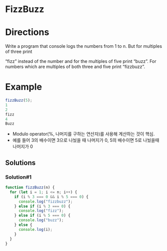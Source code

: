 # FizzBuzz

# Directions

Write a program that console logs the numbers from 1 to n. But for multiples of three print

“fizz” instead of the number and for the multiples of five print “buzz”. For numbers which are multiples of both three and five print “fizzbuzz”.

# Example

```jsx
fizzBuzz(5);
1
2
fizz
4
Buzz
```

- Modulo operator(%, 나머지를 구하는 연산자)를 사용해 계산하는 것이 핵심.
- 예를 들어 3의 배수이면 3으로 나눴을 때 나머지가 0, 5의 배수이면 5로 나눴을때 나머지가 0

## Solutions

### Solution#1

```jsx
function fizzBuzz(n) {
  for (let i = 1; i <= n; i++) {
    if (i % 3 === 0 && i % 5 === 0) {
      console.log("fizzbuzz");
    } else if (i % 3 === 0) {
      console.log("fizz");
    } else if (i % 5 === 0) {
      console.log("buzz");
    } else {
      console.log(i);
    }
  }
}
```